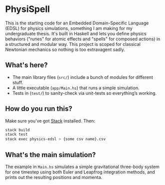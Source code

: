 # PhysiSpell

This is the starting code for an Embedded Domain-Specific Language (EDSL) for physics simulations, something I am making for my undergraduate thesis. It's built in Haskell and lets you define physics behaviors ("runes" for atomic effects and "spells" for composed actions) in a structured and modular way. This project is scoped for classical Newtonian mechanics so nothing is too extravagent sadly. 

## What's here?

* The main library files (`src/`) include a bunch of modules for different stuff. 
* A little executable (`app/Main.hs`) that runs a simple simulation.
* Tests in (`test/`) to sanity-check via unit-tests so everything’s working.

## How do you run this?

Make sure you've got [Stack](https://docs.haskellstack.org/en/stable/README/) installed. Then:

```bash
stack build
stack test
stack exec physics-edsl > {some csv name}.csv
```

## What's the main simulation?

The example in `Main.hs` simulates a simple gravitational three-body system for one timestep using both Euler and Leapfrog integration methods, and prints out the resulting positions and momenta.
